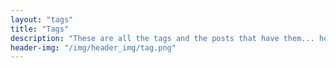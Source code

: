 ```yaml
---
layout: "tags"
title: "Tags"
description: "These are all the tags and the posts that have them... hehe"
header-img: "/img/header_img/tag.png"
---
```

